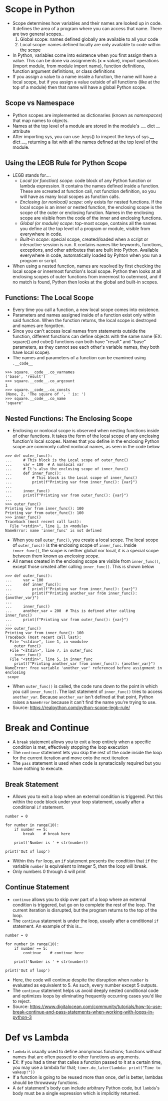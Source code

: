 # Scope in Python
* Scope determines how variables and their names are looked up in code. It defines the area of a program where you can access that name. There are two general scopes..
  1. Global scope: names defined globally are available to all your code
  2. Local scope: names defined locally are only available to code within the scope
* In Python, variables come into existence when you first assign them a value. This can be done via assignments (x = value), import operations (import module, from module import name), function definitions, function argument definitions, or class definitions
* If you assign a value to a name inside a function, the name will have a local scope, but if you assign a value outside of all functions (like at the top of a module) then that name will have a global Python scope.
## Scope vs Namespace
* Python scopes are implemented as dictionaries (known as _namespaces_) that map names to objects.
* Names at the top level of a module are stored in the module's .__ dict __ attribute
* After importing sys, you can use .keys() to inspect the keys of sys.__ dict __, returning a list with all the names defined at the top level of the module.
## Using the LEGB Rule for Python Scope
* LEGB stands for....
  * _Local (or function) scope_: code block of any Python function or lambda expression. It contains the names defined inside a function. These are screated at function call, not function definition, so you will have as many local scopes as function calls.
  * _Enclosing (or nonlocal) scope_: only exists for nested functions. If the local scope is an inner or nested function, the enclosing scope is the scope of the outer or enclosing function. Names in the enclosing scope are visible from the code of the inner and enclosing functions.
  * _Global (or module) scope_: top-most scope, contains all the names you define at the top level of a program or module, visible from everywhere in code.
  * _Built-in scope_: special scope, created/loaded when a script or interactive session is run. It contains names like keywords, functions, exceptions, and other attributes that are built into Python. Available everywhere in code, automatically loaded by Pyhton when you run a program or script.
* When using a nested function, names are resolved by first checking the local scope or innermost function's local scope. Python then looks at all enclosing scopes of outer functions from innermost to outermost, and if no match is found, Python then looks at the global and built-in scopes.
## Functions: The Local Scope
* Every time you call a function, a new local scope comes into existence.
* Parameters and names assigned inside of a function exist only within said function. When the function returns, the local scope is destroyed and names are forgotten.
* Since you can't access local names from statements outside the function, different functions can define objects with the same name (EX: square() and cube() functions can both have "result" and "base" parameters, as they cannot see each other's variable names, they both have local scope).
* The names and parameters of a function can be examined using `.__code__`
```
>>> square.__code__.co_varnames
('base', 'result')
>>> square.__code__.co_argcount
1
>>> square.__code__.co_consts
(None, 2, 'The square of ', ' is: ')
>>> square.__code__.co_name
'square'
```
## Nested Functions: The Enclosing Scope
* Enclosing or nonlocal scope is observed when nesting functions inside of other functions. It takes the form of the local scope of any enclosing function's local scopes. Names that you define in the enclosing Python scope are commonly called nonlocal names, as seen in the code below
```
>>> def outer_func():
...     # This block is the Local scope of outer_func()
...     var = 100  # A nonlocal var
...     # It's also the enclosing scope of inner_func()
...     def inner_func():
...         # This block is the Local scope of inner_func()
...         print(f"Printing var from inner_func(): {var}")
...
...     inner_func()
...     print(f"Printing var from outer_func(): {var}")
...
>>> outer_func()
Printing var from inner_func(): 100
Printing var from outer_func(): 100
>>> inner_func()
Traceback (most recent call last):
  File "<stdin>", line 1, in <module>
NameError: name 'inner_func' is not defined
```
* When you call `outer_func()`, you create a local scope. The local scope of `outer_func()` is the enclosing scope of `inner_func`. Inside `inner_func()`, the scope is neither global nor local, it is a special scope between them known as _enclosing scope_.
* All names created in the enclosing scope are visible from `inner_func()`, except those created after calling `inner_func()`. This is shown below
```
>>> def outer_func():
...     var = 100
...     def inner_func():
...         print(f"Printing var from inner_func(): {var}")
...         print(f"Printing another_var from inner_func(): {another_var}")
...
...     inner_func()
...     another_var = 200  # This is defined after calling inner_func()
...     print(f"Printing var from outer_func(): {var}")
...
>>> outer_func()
Printing var from inner_func(): 100
Traceback (most recent call last):
  File "<stdin>", line 1, in <module>
    outer_func()
  File "<stdin>", line 7, in outer_func
    inner_func()
  File "<stdin>", line 5, in inner_func
    print(f"Printing another_var from inner_func(): {another_var}")
NameError: free variable 'another_var' referenced before assignment in enclosing
 scope
```
* When `outer_func()` is called, the code runs down to the point in which you call `inner_func()`. The last statement of `inner_func()` tries to access `another_var`. Because `another_var` isn't defined at that point, Python raises a `NameError` because it can't find the name you're trying to use.
* Source: https://realpython.com/python-scope-legb-rule/

# Break and Continue
* A `break` statement allows you to exit a loop entirely when a specific condition is met, effectively stopping the loop execution
* The `continue` statement lets you skip the rest of the code inside the loop for the current iteration and move onto the next iteration
* The `pass` statement is used when code is synatacically required but you have nothing to execute.
## Break Statement
* Allows you to exit a loop when an external condition is triggered. Put this within the code block under your loop statement, usually after a conditional `if` statement.
```
number = 0

for number in range(10):
    if number == 5:
        break    # break here

    print('Number is ' + str(number))

print('Out of loop')
```
* Within this `for` loop, an `if` statement presents the condition that `if` the variable `number` is equivalent to integer 5, _then_ the loop will break.
* Only numbers 0 through 4 will print
## Continue Statement
* `continue` allows you to skip over part of a loop where an external condition is triggered, but go on to complete the rest of the loop. The current iteration is disrupted, but the program returns to the top of the loop.
* The `continue` statement is under the loop, usually after a conditional `if` statement. An example of this is...
```
number = 0

for number in range(10):
    if number == 5:
        continue    # continue here

    print('Number is ' + str(number))

print('Out of loop')
```
* Here, the code will continue despite the disruption when `number` is evaluated as equivalent to 5. As such, every number except 5 outputs.
* The `continue` statement helps us avoid deeply nested conditional code and optimizes loops by eliminating frequently occurring cases you'd like to reject.
* Source: https://www.digitalocean.com/community/tutorials/how-to-use-break-continue-and-pass-statements-when-working-with-loops-in-python-3

# Def vs Lambda
* `lambda` is usually used to define anonymous functions; functions without names that are often passed to other functions as arguments.
* EX: if you had a timer that calles a function passed to it at a certain time, you may use a lambda for that; `timer.do_later(lambda: print("Time to wakeup!"))`
* If a function is going to be reused more than once, def is better, lambdas should be throwaway functions.
* A `def` statement's body can include arbitrary Python code, but `lambda`'s body must be a single expression which is implicitly returned.
